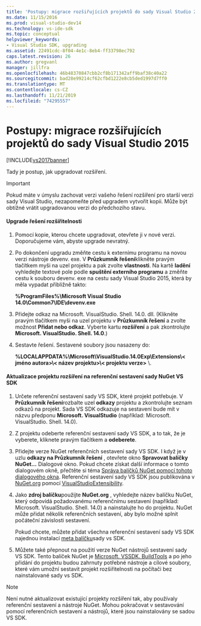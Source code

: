 ```yaml
---
title: 'Postupy: migrace rozšiřujících projektů do sady Visual Studio 2015 | Microsoft Docs'
ms.date: 11/15/2016
ms.prod: visual-studio-dev14
ms.technology: vs-ide-sdk
ms.topic: conceptual
helpviewer_keywords:
- Visual Studio SDK, upgrading
ms.assetid: 22491cdc-8f04-4e1c-8eb4-ff33798ec792
caps.latest.revision: 26
ms.author: gregvanl
manager: jillfra
ms.openlocfilehash: 46b48370847cbb2cf8b171342aff9baf38c40a22
ms.sourcegitcommit: bad28e99214cf62cfbd1222e8cb5ded1997d7ff0
ms.translationtype: MT
ms.contentlocale: cs-CZ
ms.lasthandoff: 11/21/2019
ms.locfileid: "74295557"
---
```

# <a name="how-to-migrate-extensibility-projects-to-visual-studio-2015"></a>Postupy: migrace rozšiřujících projektů do sady Visual Studio 2015
[!INCLUDE[vs2017banner](../includes/vs2017banner.md)]

Tady je postup, jak upgradovat rozšíření.  
  
> [!IMPORTANT]
> Pokud máte v úmyslu zachovat verzi vašeho řešení rozšíření pro starší verzi sady Visual Studio, nezapomeňte před upgradem vytvořit kopii. Může být obtížné vrátit upgradovanou verzi do předchozího stavu.  
  
#### <a name="to-upgrade-an-extensibility-solution"></a>Upgrade řešení rozšiřitelnosti  
  
1. Pomocí kopie, kterou chcete upgradovat, otevřete ji v nové verzi. Doporučujeme vám, abyste upgrade nevratný.  
  
2. Po dokončení upgradu změňte cestu k externímu programu na novou verzi nástroje devenv. exe. V **Průzkumník řešení**klikněte pravým tlačítkem myši na uzel projektu a pak zvolte **vlastnosti**. Na kartě **ladění** vyhledejte textové pole podle **spuštění externího programu** a změňte cestu k souboru devenv. exe na cestu sady Visual Studio 2015, která by měla vypadat přibližně takto:  
  
     **%ProgramFiles%\Microsoft Visual Studio 14.0\Common7\IDE\devenv.exe**  
  
3. Přidejte odkaz na Microsoft. VisualStudio. Shell. 14.0. dll. (Klikněte pravým tlačítkem myši na uzel projektu v **Průzkumník řešení** a zvolte možnost **Přidat nebo odkaz**. Vyberte kartu **rozšíření** a pak zkontrolujte **Microsoft. VisualStudio. Shell. 14.0**.)  
  
4. Sestavte řešení. Sestavené soubory jsou nasazeny do:  
  
     **%LOCALAPPDATA%\Microsoft\VisualStudio.14.0Exp\Extensions\\< jméno autora\>\\< název projektu\>\\< projektu verze\>** \\.  
  
#### <a name="to-update-an-extensibility-project-to-nuget-vs-sdk-reference-assemblies"></a>Aktualizace projektu rozšíření na referenční sestavení sady NuGet VS SDK  
  
1. Určete referenční sestavení sady VS SDK, které projekt potřebuje.  V **Průzkumník řešení**rozbalte uzel **odkazy** projektu a zkontrolujte seznam odkazů na projekt.  Sada VS SDK odkazuje na sestavení bude mít v názvu předponu **Microsoft. VisualStudio** (například: Microsoft. VisualStudio. Shell. 14.0).  
  
2. Z projektu odeberte referenční sestavení sady VS SDK, a to tak, že je vyberete, kliknete pravým tlačítkem a **odeberete**.  
  
3. Přidejte verze NuGet referenčních sestavení sady VS SDK.  I když je v uzlu **odkazy na Průzkumník řešení** , otevřete okno **Spravovat balíčky NuGet...** Dialogové okno.  Pokud chcete získat další informace o tomto dialogovém okně, přečtěte si téma [Správa balíčků NuGet pomocí tohoto dialogového okna](https://docs.microsoft.com/nuget/consume-packages/install-use-packages-visual-studio). Referenční sestavení sady VS SDK jsou publikována v [NuGet.org](https://www.nuget.org/) pomocí [VisualStudioExtensibility](https://www.nuget.org/profiles/VisualStudioExtensibility).  
  
4. Jako **zdroj balíčku**použijte **NuGet.org** , vyhledejte název balíčku NuGet, který odpovídá požadovanému referenčnímu sestavení (například: Microsoft. VisualStudio. Shell. 14.0) a nainstalujte ho do projektu.  NuGet může přidat několik referenčních sestavení, aby bylo možné splnit počáteční závislosti sestavení.  
  
     Pokud chcete, můžete přidat všechna referenční sestavení sady VS SDK najednou instalací [meta balíčku](https://www.nuget.org/packages/VSSDK_Reference_Assemblies)sady vs SDK.  
  
5. Můžete také přepnout na použití verze NuGet nástrojů sestavení sady VS SDK. Tento balíček NuGet je [Microsoft. VSSDK. BuildTools](https://www.nuget.org/packages/Microsoft.VSSDK.BuildTools) a po jeho přidání do projektu budou zahrnuty potřebné nástroje a cílové soubory, které vám umožní sestavit projekt rozšiřitelnosti na počítači bez nainstalované sady vs SDK.  
  
> [!NOTE]
> Není nutné aktualizovat existující projekty rozšíření tak, aby používaly referenční sestavení a nástroje NuGet.  Mohou pokračovat v sestavování pomocí referenčních sestavení a nástrojů, které jsou nainstalovány se sadou VS SDK.
